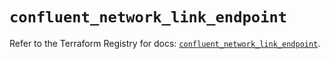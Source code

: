 # `confluent_network_link_endpoint`

Refer to the Terraform Registry for docs: [`confluent_network_link_endpoint`](https://registry.terraform.io/providers/confluentinc/confluent/2.10.0/docs/resources/network_link_endpoint).
